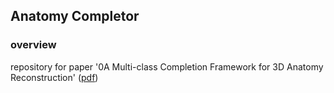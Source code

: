 
## Anatomy Completor

### overview
repository for paper '0A Multi-class Completion Framework for 3D Anatomy Reconstruction' ([pdf](https://arxiv.org/abs/2309.04956))
